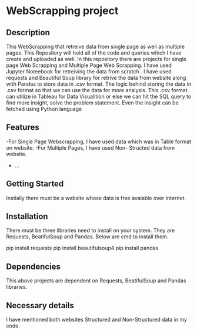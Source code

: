 # WebScrapping project 

## Description
This WebScrapping that retreive data from single page as well as multiple pages. This Repository will hold all of the code and queries which I have create and uploaded as well. In this repository there are projects for single page Web Scrapping and Multiple Page Web Scrapping. I have used Jupyter Noteebook for retreiving the data from scratch . I have used requests and Beautiful Soup library for retrive the data from website along with Pandas to store data in .csv format. The logic behind storing the data in .csv format so that we can use the data for more analysis. This .csv format can utilize in Tableau for Data Visualition or else we can hit the SQL query to find more insight, solve the problem statement. Even the insight can be fetched using Python language

## Features
-For Single Page Webscrapping, I have used data which was in Table format on website.
-For Multiple Pages, I have used Non- Structed data from website.
- ...

## Getting Started
Instially there must be a website whose data is free avaiable over Internet.

## Installation
There must be three libraries need to install on your system. They are Requests, BeatifulSoup and Pandas. Below are cmd to install them.

pip install requests
pip install beautifulsoup4
pip install pandas


## Dependencies
This above projects are dependent on Requests, BeatifulSoup and Pandas libraries. 

## Necessary details
I have mentioned both websites Structured and Non-Structured data in my code. 
